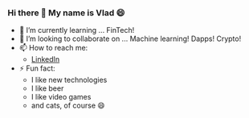 ### Hi there 👋 My name is Vlad 😄

- 🌱 I’m currently learning ... FinTech!
- 👯 I’m looking to collaborate on ... Machine learning! Dapps! Crypto!
- 📫 How to reach me:
     * [LinkedIn](https://www.linkedin.com/in/vladislav-glupak/)
- ⚡ Fun fact: 
     * I like new technologies
     * I like beer
     * I like video games
     * and cats, of course 😄
